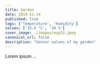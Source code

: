 ```yaml
---
title: Garden
date: 2019-11-14
published: true
tags: ['Temperature', 'Humidity']
values: ['32.4 °C', '34 %']
cover_image: ./images/esp32.jpeg
canonical_url: false
description: "Sensor values of my garden"
---
```


Lorem ipsum ...